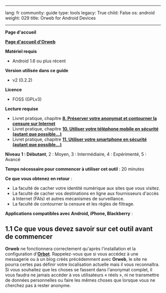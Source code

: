 

---

lang: fr
community: guide
type: tools
legacy: True
child: False
os: android
weight: 029
title: Orweb for Android Devices

---

			
**Page d'accueil**

[**Page d'accueil d'Orweb**](https://guardianproject.info/apps/orweb/)

**Matériel requis**

- Android 1.6 ou plus récent

**Version utilisée dans ce guide**

- v2 (0.2.2)

**Licence** 

- FOSS (GPLv3)

**Lecture requise**

- Livret pratique, chapitre [**8. Préserver votre anonymat et contourner la censure sur Internet**](https://securityinabox.org/fr/chapter-8)
- Livret pratique, chapitre  [**10. Utiliser votre téléphone mobile en sécurité (autant que possible...)**](https://securityinabox.org/fr/chapter-10)
- Livret pratique, chapitre  [**11. Utiliser votre smartphone en sécurité (autant que possible...)**](https://securityinabox.org/fr/chapter-11)

**Niveau** **1 : Débutant**, 2 : Moyen, 3 : Intermédiaire, 4 : Expérimenté, 5 : Avancé 

**Temps nécessaire pour commencer à utiliser cet outil** : 20 minutes 

**Ce que vous obtenez en retour** : 

- La faculté de cacher votre identité numérique aux sites que vous visitez.
- La faculté de cacher vos destinations en ligne aux fournisseurs d'accès à Internet (FAIs) et autres mécanismes de surveillance.
- La faculté de contourner la censure et les règles de filtrage.

**Applications compatibles avec Android, iPhone, Blackberry** :

## 1.1 Ce que vous devez savoir sur cet outil avant de commencer ##

**Orweb** ne fonctionnera correctement qu'après l'installation et la configuration d'[**Orbot**](/en/Orbot_main).
Rappelez-vous que si vous accédez à une messagerie ou à un blog créés précédemment avec **Orweb**, le site ne pourra certes pas définir votre localisation actuelle mais il vous reconnaîtra.
Si vous souhaitez que les choses se fassent dans l'anonymat complet, il vous faudra ne jamais accéder à vos utilisateurs « réels », ni ne transmettre de données personnelles ou faire les mêmes choses que lorsque vous ne cherchez pas à rester anonyme.

